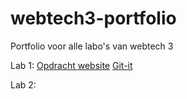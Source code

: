 # webtech3-portfolio
Portfolio voor alle labo's van webtech 3

Lab 1:
[Opdracht website](https://github.com/AnneliesB/git-website-groepswerk)
[Git-it](https://github.com/AnneliesB/webtech3-portfolio/blob/master/Lab1/Git-It%20complete.png)

Lab 2:
